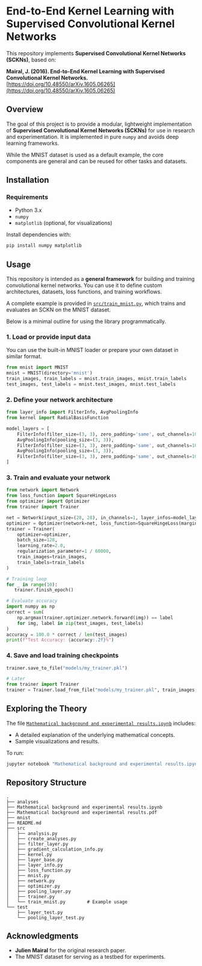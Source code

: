 # End-to-End Kernel Learning with Supervised Convolutional Kernel Networks

This repository implements **Supervised Convolutional Kernel Networks (SCKNs)**, based on:

**Mairal, J. (2016). End-to-End Kernel Learning with Supervised Convolutional Kernel Networks.**  
[https://doi.org/10.48550/arXiv.1605.06265](https://doi.org/10.48550/arXiv.1605.06265)

## Overview

The goal of this project is to provide a modular, lightweight implementation of **Supervised Convolutional Kernel Networks (SCKNs)** for use in research and experimentation. It is implemented in pure `numpy` and avoids deep learning frameworks.

While the MNIST dataset is used as a default example, the core components are general and can be reused for other tasks and datasets.

## Installation

### Requirements

- Python 3.x
- `numpy`
- `matplotlib` (optional, for visualizations)

Install dependencies with:

```sh
pip install numpy matplotlib
````

## Usage

This repository is intended as a **general framework** for building and training convolutional kernel networks. You can use it to define custom architectures, datasets, loss functions, and training workflows.

A complete example is provided in [`src/train_mnist.py`](src/train_mnist.py), which trains and evaluates an SCKN on the MNIST dataset.

Below is a minimal outline for using the library programmatically.

### 1. Load or provide input data

You can use the built-in MNIST loader or prepare your own dataset in similar format.

```python
from mnist import MNIST
mnist = MNIST(directory='mnist')
train_images, train_labels = mnist.train_images, mnist.train_labels
test_images, test_labels = mnist.test_images, mnist.test_labels
```

### 2. Define your network architecture

```python
from layer_info import FilterInfo, AvgPoolingInfo
from kernel import RadialBasisFunction

model_layers = [
    FilterInfo(filter_size=(3, 3), zero_padding='same', out_channels=10, dp_kernel=RadialBasisFunction(alpha=4)),
    AvgPoolingInfo(pooling_size=(3, 3)),
    FilterInfo(filter_size=(3, 3), zero_padding='same', out_channels=10, dp_kernel=RadialBasisFunction(alpha=4)),
    AvgPoolingInfo(pooling_size=(3, 3)),
    FilterInfo(filter_size=(3, 3), zero_padding='same', out_channels=10, dp_kernel=RadialBasisFunction(alpha=4)),
]
```

### 3. Train and evaluate your network

```python
from network import Network
from loss_function import SquareHingeLoss
from optimizer import Optimizer
from trainer import Trainer

net = Network(input_size=(28, 28), in_channels=1, layer_infos=model_layers, output_nodes=10)
optimizer = Optimizer(network=net, loss_function=SquareHingeLoss(margin=0.2))
trainer = Trainer(
    optimizer=optimizer,
    batch_size=128,
    learning_rate=2.0,
    regularization_parameter=1 / 60000,
    train_images=train_images,
    train_labels=train_labels
)

# Training loop
for _ in range(10):
   trainer.finish_epoch()

# Evaluate accuracy
import numpy as np
correct = sum(
    np.argmax(trainer.optimizer.network.forward(img)) == label
    for img, label in zip(test_images, test_labels)
)
accuracy = 100.0 * correct / len(test_images)
print(f"Test Accuracy: {accuracy:.2f}%")
```

### 4. Save and load training checkpoints

```python
trainer.save_to_file("models/my_trainer.pkl")

# Later
from trainer import Trainer
trainer = Trainer.load_from_file("models/my_trainer.pkl", train_images, train_labels)
```

## Exploring the Theory

The file [`Mathematical background and experimental results.ipynb`](./Mathematical%20background%20and%20experimental%20results.ipynb) includes:

* A detailed explanation of the underlying mathematical concepts.
* Sample visualizations and results.

To run:

```sh
jupyter notebook "Mathematical background and experimental results.ipynb"
```

## Repository Structure

```
.
├── analyses
├── Mathematical background and experimental results.ipynb
├── Mathematical background and experimental results.pdf
├── mnist
├── README.md
├── src
│   ├── analysis.py
│   ├── create_analyses.py
│   ├── filter_layer.py
│   ├── gradient_calculation_info.py
│   ├── kernel.py
│   ├── layer_base.py
│   ├── layer_info.py
│   ├── loss_function.py
│   ├── mnist.py
│   ├── network.py
│   ├── optimizer.py
│   ├── pooling_layer.py
│   ├── trainer.py
│   └── train_mnist.py        # Example usage
└── test
    ├── layer_test.py
    └── pooling_layer_test.py
```

## Acknowledgments

* **Julien Mairal** for the original research paper.
* The MNIST dataset for serving as a testbed for experiments.